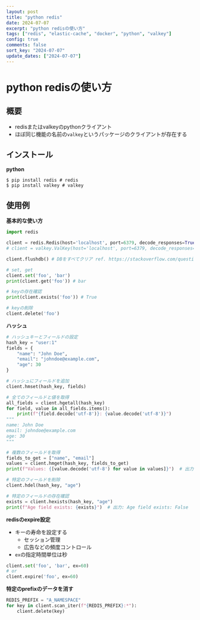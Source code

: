 ```yaml
---
layout: post
title: "python redis"
date: 2024-07-07
excerpt: "python redisの使い方"
tags: ["redis", "elastic-cache", "docker", "python", "valkey"]
config: true
comments: false
sort_key: "2024-07-07"
update_dates: ["2024-07-07"]
---
```


# python redisの使い方

## 概要
 - redisまたはvalkeyのpythonクライアント
 - ほぼ同じ機能の名前の`valkey`というパッケージのクライアントが存在する

## インストール

**python**
```console
$ pip install redis # redis
$ pip install valkey # valkey
```


## 使用例

**基本的な使い方**
```python
import redis

client = redis.Redis(host='localhost', port=6379, decode_responses=True, ssl=False, username=None, password=None)
# client = valkey.ValKey(host='localhost', port=6379, decode_responses=True, ssl=False, username=None, password=None) # valkeyの使用例

client.flushdb() # DBをすべてクリア ref. https://stackoverflow.com/questions/45916183/how-do-i-to-flush-redis-db-from-python-redis

# set, get
client.set('foo', 'bar')
print(client.get('foo')) # bar

# keyの存在確認
print(client.exists('foo')) # True

# keyの削除
client.delete('foo')
```

**ハッシュ**
```python
# ハッシュキーとフィールドの設定
hash_key = "user:1"
fields = {
    "name": "John Doe",
    "email": "johndoe@example.com",
    "age": 30
}

# ハッシュにフィールドを追加
client.hmset(hash_key, fields)

# 全てのフィールドと値を取得
all_fields = client.hgetall(hash_key)
for field, value in all_fields.items():
    print(f"{field.decode('utf-8')}: {value.decode('utf-8')}")
"""
name: John Doe
email: johndoe@example.com
age: 30
"""

# 複数のフィールドを取得
fields_to_get = ["name", "email"]
values = client.hmget(hash_key, fields_to_get)
print(f"Values: {[value.decode('utf-8') for value in values]}")  # 出力: Values: ['John Doe', 'johndoe@example.com']

# 特定のフィールドを削除
client.hdel(hash_key, "age")

# 特定のフィールドの存在確認
exists = client.hexists(hash_key, "age")
print(f"Age field exists: {exists}")  # 出力: Age field exists: False
```

**redisのexpire設定**
 - キーの寿命を設定する
   - セッション管理
   - 広告などの頻度コントロール
 - `ex`の指定時間単位は秒

```python
client.set('foo', 'bar', ex=60)
# or
client.expire('foo', ex=60)
```

**特定のprefixのデータを消す**

```python
REDIS_PREFIX = "A_NAMESPACE"
for key in client.scan_iter(f"{REDIS_PREFIX}:*"):
    client.delete(key)
```


